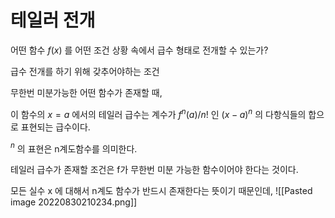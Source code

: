 # 테일러 전개
어떤 함수 $f(x)$ 를 어떤 조건 상황 속에서 급수 형태로 전개할 수 있는가?

급수 전개를 하기 위해 갖추어야하는 조건

무한번 미분가능한 어떤 함수가 존재할 때,

이 함수의 $x=a$  에서의 테일러 급수는 
계수가 $f^{n}(a)/n!$ 인 $(x-a)^{n}$ 의 다항식들의 합으로 표현되는 급수이다. 

$^n$ 의 표현은 n계도함수를 의미한다.

테일러 급수가 존재할 조건은 f가 무한번 미분 가능한 함수이어야 한다는 것이다.

모든 실수 x 에 대해서 n계도 함수가 반드시 존재한다는 뜻이기 때문인데, 
![[Pasted image 20220830210234.png]]



